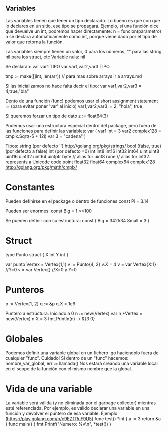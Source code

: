 ## Variables ##
Las variables tienen que tener un tipo declarado. Lo bueno es que con que lo declares en un sitio, ese tipo se propagará.
Ejemplo, si una función dice que devuelve un int, podremos hacer directamente:
n = funcion(parametro)
n se declara automáticamente como int, porque viene dado por el tipo de valor que retorna la función.

Las variables siempre tienen un valor, 0 para los números, "" para las string, nil para los struct, etc
Variable nula: nil

Se declaran:
var var1 TIPO
var var1,var2,var3 TIPO

tmp := make([]int, len(arr)) // para mas sobre arrays ir a arrays.md

Si las inicializamos no hace falta decir el tipo:
var var1,var2,var3 = 4,true,"bla"

Dento de una función (func) podemos usar el short assignment statement := (para evitar poner 'var' al inicio)
var1,var2,var3 := 2, "hola", true

Si queremos forzar un tipo de dato
z := float64(3)


Podemos usar una estructura especial dentro del package, pero fuera de las funciones para definir las variables:
var (
  var1 int = 3
  var2 complex128 = cmplx.Sqrt(-5 + 12i)
  var 3 = "cadena"
)

Tipos:
string (por defecto '')  http://golang.org/pkg/strings/
bool (false, true) (por defecto a false)
int (por defecto =0)
int  int8  int16  int32  int64
uint uint8 uint16 uint32 uint64 uintptr
byte // alias for uint8
rune // alias for int32. represents a Unicode code point
float32 float64
complex64 complex128  http://golang.org/pkg/math/cmplx/

# Constantes
Pueden definirse en el package o dentro de funciones
const Pi = 3.14

Pueden ser enormes: const Big = 1 <<100

Se pueden definir con su estructura:
const (
  Big = 342534
  Small = 3
)

# Struct
type Punto struct {
  X int
  Y int
}

var punto Vertex = Vertex{1,1}
v := Punto{4, 2}
v.X = 4
v = var Vertex{X:1}  //Y=0
v = var Vertex{}  //X=0 y Y=0

# Punteros
p := Vertex{1, 2}
q := &p
q.X = 1e9

Puntero a estructura. Iniciado a 0
n := new(Vertex)
var n *Vertex = new(Vertex)
n.X = 3
fmt.Println(n) -> &{3 0}



# Globales
Podemos definir una variable global en un fichero .go haciendolo fuera de cualquier "func".
Cuidado! Si dentro de un "func" hacemos:
nombre_var_global, err := llamada()
Nos estará creando una variable local en el scope de la función con el mismo nombre que la global.



# Vida de una variable
La variable será válida (y no eliminada por el garbage collector) mientras esté referenciada.
Por ejemplo, es válido declarar una variable en una función y devolver el puntero de esa variable.
Ejemplo (https://play.golang.com/p/c9EZTRuF9U5)
func test() *int {
	a := 3
	return &a
}
func main() {
	fmt.Printf("Numero: %v\n", *test())
}
